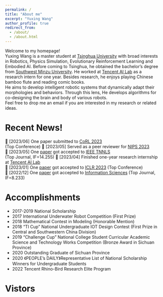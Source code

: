 ```yaml
---
permalink: /
title: "About me"
excerpt: "Yuxing Wang"
author_profile: true
redirect_from: 
  - /about/
  - /about.html
---
```

Welcome to my homepage!<br />
Yuxing Wang is a master student at [Tsinghua University](https://www.tsinghua.edu.cn/) with broad interests in Robotics, Physics Simulation, Evolutionary Reinforcement Learning and Embodied AI. Before coming to Tsinghua, he obtained the bachelor’s degree from [Southwest Minzu University](https://www.swun.edu.cn/). He worked at [Tencent AI Lab](https://ai.tencent.com/ailab/) as a research intern for one year. Besides research, he enjoys playing Chinese bamboo flute and reading comic books.<br />
He aims to develop intelligent robotic systems that dynamically adapt their morphologies and behaviors. Through this lens, He develops algorithms for co-designing the brain and body of various robots.<br />
Feel free to drop me an email if you are interested in my research or related ideas.

Recent News!
======
&#x1F4E3; [2023/06] One paper submitted to [CoRL 2023](https://www.corl2023.org/)<br /> (Top Conference)
&#x1F4E3; [2023/05] Served as a peer reviewer for [NIPS 2023](https://nips.cc/Conferences/2023/Board)<br />
&#x1F4E3; [2023/05] One [paper](https://ieeexplore.ieee.org/abstract/document/10145851) got accepted to [IEEE TNNLS](https://ieeexplore.ieee.org/xpl/RecentIssue.jsp?punumber=5962385)<br /> (Top Journal, IF=14.255)
&#x1F4E3; [2023/04] Finished one-year research internship at [Tencent AI Lab](https://ai.tencent.com/ailab/)<br />
&#x1F4E3; [2023/01] One [paper](https://iclr.cc/virtual/2023/poster/10693) got accepted to [ICLR 2023](https://iclr.cc/Conferences/2023) (Top Conference)<br />
&#x1F4E3; [2022/12] One [paper](https://www.sciencedirect.com/science/article/abs/pii/S0020025522012658) got accepted to [Information Sciences](https://www.sciencedirect.com/journal/information-sciences) (Top Journal, IF=8.233)


Accomplish­ments
======
* 2017-2019 National Scholarship
* 2017 International Underwater Robot Competition (First Prize)
* 2018 Mathematical Contest in Modeling (Honorable Mention)
* 2018 “TI Cup” National Undergraduate IOT Design Contest (First Prize in Central and Southwestern China Division)
* 2019 “Challenge Cup” National College Student Curricular Academic Science and Technology Works Competition (Bronze Award in Sichuan Province)
* 2020 Outstanding Graduate of Sichuan Province
* 2020 《PEOPLE’s DAILY》Representative List of National Scholarship Winners for Undergraduate Students
* 2022 Tencent Rhino-Bird Research Elite Program

Vistors
======
<script type="text/javascript" src="//rf.revolvermaps.com/0/0/1.js?i=5la4vnho5tp&amp;s=206&amp;m=0&amp;v=true&amp;r=false&amp;b=000000&amp;n=false&amp;c=ff0000" async="async"></script>